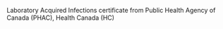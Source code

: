 Laboratory Acquired Infections certificate from Public Health Agency of Canada (PHAC), Health Canada (HC)
